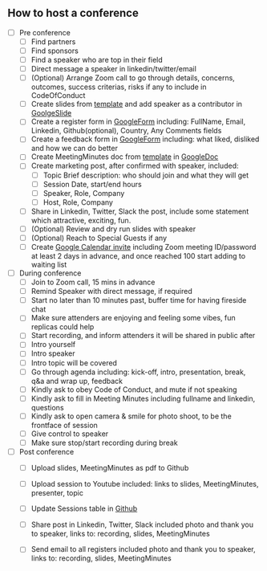 ## How to host a conference

- [ ] Pre conference
  - [ ] Find partners
  - [ ] Find sponsors
  - [ ] Find a speaker who are top in their field 
  - [ ] Direct message a speaker in linkedin/twitter/email
  - [ ] (Optional) Arrange Zoom call to go through details, concerns, outcomes, success criterias, risks if any to include in CodeOfConduct
  - [ ] Create slides from [template](../templates/02hero3_template.pptx) and add speaker as a contributor in [GoolgeSlide](https://docs.google.com/presentation/u/0/)
  - [ ] Create a register form in [GoogleForm](https://docs.google.com/forms/u/0/) including: FullName, Email, Linkedin, Github(optional), Country, Any Comments fields
  - [ ] Create a feedback form in [GoogleForm](https://docs.google.com/forms/u/0/) including: what liked, disliked and how we can do better
  - [ ] Create MeetingMinutes doc from [template](../templates/MeetingMinutes_template.docx) in [GoogleDoc](https://docs.google.com/document/u/0/)
  - [ ] Create marketing post, after confirmed with speaker, included:
     - [ ] Topic Brief description: who should join and what they will get
     - [ ] Session Date, start/end hours
     - [ ] Speaker, Role, Company
     - [ ] Host, Role, Company 
  - [ ] Share in Linkedin, Twitter, Slack the post, include some statement which attractive, exciting, fun.
  - [ ] (Optional) Review and dry run slides with speaker
  - [ ] (Optional) Reach to Special Guests if any
  - [ ] Create [Google Calendar invite](https://calendar.google.com/calendar) including Zoom meeting ID/password at least 2 days in advance, and once reached 100 start adding to waiting list
  
- [ ] During conference
   - [ ] Join to Zoom call, 15 mins in advance
   - [ ] Remind Speaker with direct message, if required
   - [ ] Start no later than 10 minutes past, buffer time for having fireside chat
   - [ ] Make sure attenders are enjoying and feeling some vibes, fun replicas could help
   - [ ] Start recording, and inform attenders it will be shared in public after
   - [ ] Intro yourself
   - [ ] Intro speaker
   - [ ] Intro topic will be covered
   - [ ] Go through agenda including: kick-off, intro, presentation, break, q&a and wrap up, feedback
   - [ ] Kindly ask to obey Code of Conduct, and mute if not speaking
   - [ ] Kindly ask to fill in Meeting Minutes including fullname and linkedin, questions
   - [ ] Kindly ask to open camera & smile for photo shoot, to be the frontface of session
   - [ ] Give control to speaker
   - [ ] Make sure stop/start recording during break
       
- [ ] Post conference
   - [ ] Upload slides, MeetingMinutes as pdf to Github
   - [ ] Upload session to Youtube included: links to slides, MeetingMinutes, presenter, topic
   - [ ] Update Sessions table in [Github](https://github.com/goupaz/02hero/README/md)
   - [ ] Share post in Linkedin, Twitter, Slack included photo and thank you to speaker, links to: recording, slides, MeetingMinutes
   - [ ] Send email to all registers included photo and thank you to speaker, links to: recording, slides, MeetingMinutes

